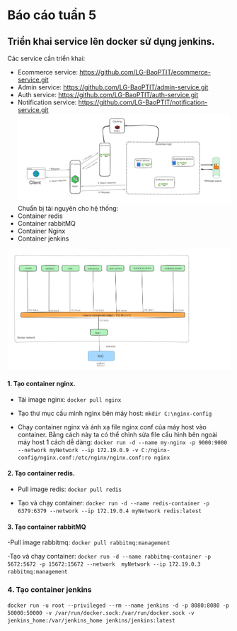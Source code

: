 # Báo cáo tuần 5

## Triển khai service lên docker sử dụng jenkins.
Các service cần triển khai:
- Ecommerce service: https://github.com/LG-BaoPTIT/ecommerce-service.git
- Admin service: https://github.com/LG-BaoPTIT/admin-service.git
- Auth service: https://github.com/LG-BaoPTIT/auth-service.git
- Notification service: https://github.com/LG-BaoPTIT/notification-service.git
![System](system.png)
Chuẩn bị tài nguyên cho hệ thống:
- Container redis
- Container rabbitMQ
- Container Nginx
- Container jenkins

![Network](networkDesign.png)

#### 1. Tạo container nginx.
- Tải image nginx: `docker pull nginx`

- Tạo thư mục cấu mình nginx bên máy host: `mkdir C:\nginx-config`

- Chạy container nginx và ánh xạ file nginx.conf của máy host vào container. Bằng cách này ta có thể chỉnh sửa file cấu hình bên ngoài máy host 1 cách dễ dàng:
  `docker run -d --name my-nginx -p 9000:9000 --network myNetwork --ip 172.19.0.9 -v C:/nginx-config/nginx.conf:/etc/nginx/nginx.conf:ro nginx`

#### 2. Tạo container redis.

- Pull image redis: `docker pull redis`

- Tạo và chạy container: `docker run -d --name redis-container -p 6379:6379 --network --ip 172.19.0.4 myNetwork redis:latest`



#### 3. Tạo container rabbitMQ

-Pull image rabbitmq: `docker pull rabbitmq:management`

-Tạo và chạy container: `docker run -d --name rabbitmq-container -p 5672:5672 -p 15672:15672 --network  myNetwork --ip 172.19.0.3 rabbitmq:management`

### 4. Tạo container jenkins
`docker run -u root --privileged --rm --name jenkins -d -p 8080:8080 -p 50000:50000 -v /var/run/docker.sock:/var/run/docker.sock -v jenkins_home:/var/jenkins_home jenkins/jenkins:latest`



